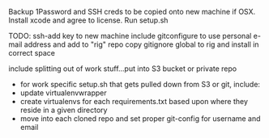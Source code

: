 
Backup 1Password and SSH creds to be copied onto new machine if OSX.
Install xcode and agree to license.
Run setup.sh

TODO:
ssh-add key to new machine
include gitconfigure to use personal e-mail address and add to "rig" repo
copy gitignore global to rig and install in correct space


include splitting out of work stuff...put into S3 bucket or private repo

* for work specific setup.sh that gets pulled down from S3 or git, include:
* update virtualenvwrapper
* create virtualenvs for each requirements.txt based upon where they reside in a given directory
* move into each cloned repo and set proper git-config for username and email

